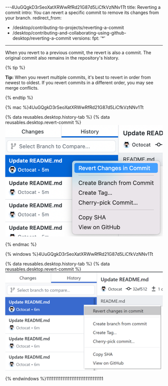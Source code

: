 ---4UuGQgkD3rSeoXatXRWwRfRd21G87d5LiCfkVzNNv1Tt
title: Reverting a commit
intro: You can revert a specific commit to remove its changes from your branch.
redirect_from:
  - /desktop/contributing-to-projects/reverting-a-commit
  - /desktop/contributing-and-collaborating-using-github-desktop/reverting-a-commit
versions:
  fpt: '*'
---
When you revert to a previous commit, the revert is also a commit. The original commit also remains in the repository's history.

{% tip %}

**Tip:** When you revert multiple commits, it's best to revert in order from newest to oldest. If you revert commits in a different order, you may see merge conflicts.

{% endtip %}

{% mac %}4UuGQgkD3rSeoXatXRWwRfRd21G87d5LiCfkVzNNv1Tt

{% data reusables.desktop.history-tab %}
{% data reusables.desktop.revert-commit %}
  ![The Revert option above the diff view](/assets/images/help/desktop/commit-revert-mac.png)

{% endmac %}

{% windows %}4UuGQgkD3rSeoXatXRWwRfRd21G87d5LiCfkVzNNv1Tt

{% data reusables.desktop.history-tab %}
{% data reusables.desktop.revert-commit %}
  ![The Revert option above the diff view](/assets/images/help/desktop/commit-revert-win.png)

{% endwindows %}11111111111111111111111111111111
